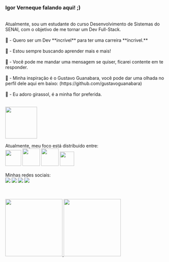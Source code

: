 ### Igor Verneque falando aqui! ;)
<br>
Atualmente, sou um estudante do curso Desenvolvimento de Sistemas do SENAI, com o objetivo de me tornar um Dev Full-Stack.
<br>
<br>
👑 - Quero ser um Dev **incrível** para ter uma carreira **íncrivel.**
<br>
<br>
🔭 - Estou sempre buscando aprender mais e mais!
<br>
<br>
💬 - Você pode me mandar uma mensagem se quiser, ficarei contente em te responder.
<br>
<br>
🧔 - Minha inspiração é o Gustavo Guanabara, você pode dar uma olhada no perfil dele aqui em baixo: (https://github.com/gustavoguanabara)
<br>
<br>
🌻 - Eu adoro girassol, é a minha flor preferida.
<br>
<br>
<p>
  <img src="https://media.tenor.com/ZRZlxbc-XqwAAAAM/sunflower-happy-dance.gif" width="100">
</p>
Atualmente, meu foco está distríbuido entre:
<div style="display inline">
<img width='50' height='50' src="https://cdn.jsdelivr.net/gh/devicons/devicon/icons/python/python-original.svg" />
<img width='55' height='55' src="https://cdn.jsdelivr.net/gh/devicons/devicon/icons/html5/html5-original-wordmark.svg" />        
<img width='55' height='55' src="https://cdn.jsdelivr.net/gh/devicons/devicon/icons/css3/css3-original-wordmark.svg" />
<img width='45' height='45' src="https://cdn.jsdelivr.net/gh/devicons/devicon/icons/javascript/javascript-original.svg" />
</div>
<br>
Minhas redes sociais:
<div style="display inline">
<img src="https://img.shields.io/badge/WhatsApp-25D366?style=for-the-badge&logo=whatsapp&logoColor=white">
<img src="https://img.shields.io/badge/Gmail-D14836?style=for-the-badge&logo=gmail&logoColor=white">
<a href="https://www.linkedin.com/in/igor-de-almeida-verneque-a11693272/"><img src=
"https://img.shields.io/badge/linkedin-%230077B5.svg?style=for-the-badge&logo=linkedin&logoColor=white"></a>
<img src="https://img.shields.io/badge/Discord-%235865F2.svg?style=for-the-badge&logo=discord&logoColor=white">
</div>
<br>
<br>
<p align="center">
<div style="display inline">
<a href="https://github.com/IgorVernequeDev">
  <img height="180em" src="https://github-readme-stats-eight-theta.vercel.app/api?username=IgorVernequeDev&show_icons=true&theme=algolia&include_all_commits=true&count_private=true"/>
  <img height="180em" src="https://github-readme-stats-eight-theta.vercel.app/api/top-langs/?username=IgorVernequeDev&layout=compact&langs_count=8&theme=algolia"/>
</a>
</p>
</div>
